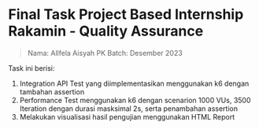 # Final Task Project Based Internship Rakamin - Quality Assurance 

> Nama: Allfela Aisyah PK
> Batch: Desember 2023

Task ini berisi:
1. Integration API Test yang diimplementasikan menggunakan k6 dengan tambahan assertion
2. Performance Test menggunakan k6 dengan scenarion 1000 VUs, 3500 Iteration dengan durasi masksimal 2s, serta penambahan assertion
3. Melakukan visualisasi hasil pengujian menggunakan HTML Report
